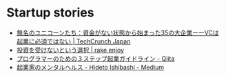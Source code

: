 # Startup stories

* [無名のユニコーンたち：資金がない状態から始まった35の大企業ーーVCは起業に必須ではない | TechCrunch Japan](http://jp.techcrunch.com/2017/07/04/20170701invisible-unicorns-35-big-companies-that-started-with-little-or-no-money/)
* [投資を受けないという選択 | rake enjoy](http://tech.blog.hisaju.org/2016/08/05/dontstart_startup/)
* [プログラマーのための３ステップ起業ガイドライン - Qiita](http://qiita.com/h_kohashi/items/9d478893995e1b21591b)
* [起業家のメンタルヘルス - Hideto Ishibashi - Medium](https://medium.com/@zerobase/%E8%B5%B7%E6%A5%AD%E5%AE%B6%E3%81%AE%E3%83%A1%E3%83%B3%E3%82%BF%E3%83%AB%E3%83%98%E3%83%AB%E3%82%B9-15d14528f28e)
